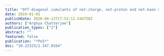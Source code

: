 ```yaml
---
title: "Off-diagonal cumulants of net-charge, net-proton and net-kaon multiplicity distributions in Au+Au collisions at $sqrts_NN$ = 7.7-200 GeV from STAR"
date: 2019-01-01
publishDate: 2020-08-13T17:52:12.544758Z
authors: ["Arghya Chatterjee"]
publication_types: ["2"]
abstract: ""
featured: false
publication: "*PoS*"
doi: "10.22323/1.347.0164"
---
```


